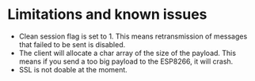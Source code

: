 # Limitations and known issues

* Clean session flag is set to 1. This means retransmission of messages that failed to be sent is disabled.
* The client will allocate a char array of the size of the payload. This means if you send a too big payload to the ESP8266, it will crash.
* SSL is not doable at the moment.
